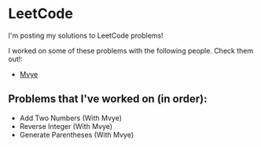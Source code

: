 # LeetCode 

I'm posting my solutions to LeetCode problems!

I worked on some of these problems with the following people. Check them out!:
- [Mvye](https://github.com/Mvye) 

## Problems that I've worked on (in order):

- Add Two Numbers (With Mvye)
- Reverse Integer (With Mvye)
- Generate Parentheses (With Mvye)

